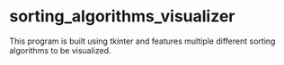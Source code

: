 # sorting_algorithms_visualizer
This program is built using tkinter and features multiple different sorting algorithms to be visualized.
